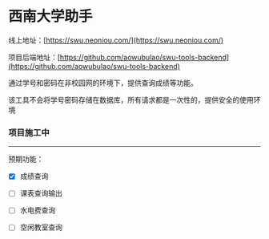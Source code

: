 # 西南大学助手

线上地址：[https://swu.neoniou.com/](https://swu.neoniou.com/)

项目后端地址：[https://github.com/aowubulao/swu-tools-backend](https://github.com/aowubulao/swu-tools-backend)

通过学号和密码在非校园网的环境下，提供查询成绩等功能。

该工具不会将学号密码存储在数据库，所有请求都是一次性的，提供安全的使用环境


### 项目施工中

------

预期功能：

- [x] 成绩查询
- [ ] 课表查询输出

- [ ] 水电费查询
- [ ] 空闲教室查询

